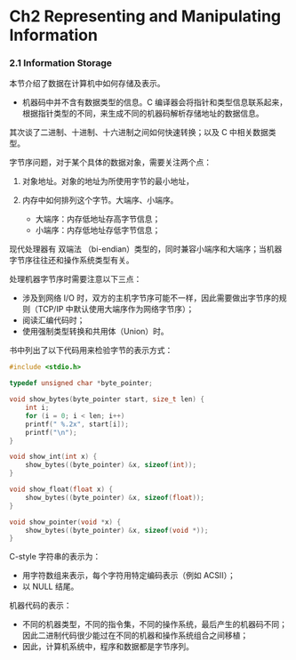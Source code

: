 # Ch2 Representing and Manipulating Information

### 2.1 Information Storage

本节介绍了数据在计算机中如何存储及表示。

* 机器码中并不含有数据类型的信息。C 编译器会将指针和类型信息联系起来，根据指针类型的不同，来生成不同的机器码解析存储地址的数据信息。

其次谈了二进制、十进制、十六进制之间如何快速转换；以及 C 中相关数据类型。



字节序问题，对于某个具体的数据对象，需要关注两个点：

1. 对象地址。对象的地址为所使用字节的最小地址，

2. 内存中如何排列这个字节。大端序、小端序。

    * 大端序：内存低地址存高字节信息；
    * 小端序：内存低地址存低字节信息；

现代处理器有 双端法 （bi-endian）类型的，同时兼容小端序和大端序；当机器字节序往往还和操作系统类型有关。

处理机器字节序时需要注意以下三点：

* 涉及到网络 I/O 时，双方的主机字节序可能不一样，因此需要做出字节序的规则（TCP/IP 中默认使用大端序作为网络字节序）；
* 阅读汇编代码时；
* 使用强制类型转换和共用体（Union）时。



书中列出了以下代码用来检验字节的表示方式：

```c
#include <stdio.h>

typedef unsigned char *byte_pointer;

void show_bytes(byte_pointer start, size_t len) {
    int i;
    for (i = 0; i < len; i++)
    printf(" %.2x", start[i]);
    printf("\n");
}

void show_int(int x) {
	show_bytes((byte_pointer) &x, sizeof(int));
}

void show_float(float x) {
    show_bytes((byte_pointer) &x, sizeof(float));
}

void show_pointer(void *x) {
    show_bytes((byte_pointer) &x, sizeof(void *));
}

```



C-style 字符串的表示为：

* 用字符数组来表示，每个字符用特定编码表示（例如 ACSII）；
* 以 NULL 结尾。



机器代码的表示：

* 不同的机器类型，不同的指令集，不同的操作系统，最后产生的机器码不同；因此二进制代码很少能过在不同的机器和操作系统组合之间移植；
* 因此，计算机系统中，程序和数据都是字节序列。


